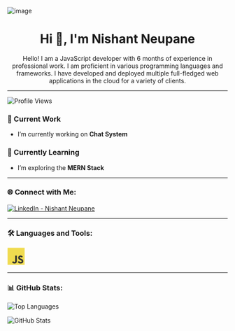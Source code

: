 ![image](https://i.imgur.com/aqqZaQU.jpg)

<h1 align="center">Hi 👋, I'm Nishant Neupane</h1>
<p align="center">
Hello! I am a JavaScript developer with 6 months of experience in professional work.  
I am proficient in various programming languages and frameworks.  
I have developed and deployed multiple full-fledged web applications in the cloud for a variety of clients.
</p>

---

<p align="left"> 
  <img src="https://komarev.com/ghpvc/?username=nishant-neupane&label=Profile%20views&color=0e75b6&style=flat" alt="Profile Views" /> 
</p>

### 🔭 Current Work

- I’m currently working on **Chat System**

### 🌱 Currently Learning

- I’m exploring the **MERN Stack**

---

<h3 align="left">🌐 Connect with Me:</h3>
<p align="left">
  <a href="https://www.linkedin.com/in/nishant-neupane-126193238/" target="_blank">
   <img align="center" src="https://upload.wikimedia.org/wikipedia/commons/c/ca/LinkedIn_logo_initials.png" alt="LinkedIn - Nishant Neupane" height="30" width="40" />

  </a>
</p>

---

<h3 align="left">🛠️ Languages and Tools:</h3>
<p align="left"> 
  <a href="https://developer.mozilla.org/en-US/docs/Web/JavaScript" target="_blank" rel="noreferrer"> 
    <img src="https://raw.githubusercontent.com/devicons/devicon/master/icons/javascript/javascript-original.svg" alt="JavaScript" width="40" height="40" /> 
  </a>
</p>

---

<h3 align="left">📊 GitHub Stats:</h3>
<p>
  <img align="center" src="https://github-readme-stats.vercel.app/api/top-langs?username=nishant-neupane&show_icons=true&locale=en&layout=compact&theme=radical&hide_border=true&title_color=e8932e&bg_color=1d0e11" alt="Top Languages" />
</p>

<p>
  <img align="center" src="https://github-readme-stats.vercel.app/api?username=nishant-neupane&show_icons=true&locale=en&theme=radical&hide_border=true&title_color=e8932e&bg_color=1d0e11" alt="GitHub Stats" />
</p>

